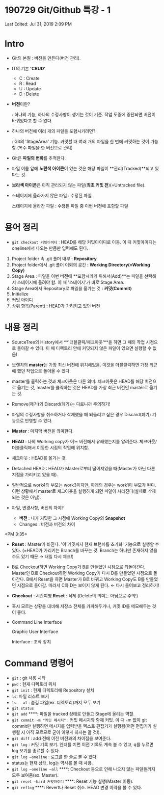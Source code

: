 # 190729 Git/Github 특강 - 1

Last Edited: Jul 31, 2019 2:09 PM

# Intro

- Git의 본질 : 버전을 만든다(버전 관리).
- IT의 기본 **'CRUD'**
    - C : Create
    - R : Read
    - U : Update
    - D : Delete

- **버전**이란?

    : 하나의 기능, 하나의 수정사항이 생기는 것이 기준. 작업 도중에 중단되면 버전이 바뀌었다고 할 수 없다.

- 하나의 버전에 여러 개의 파일을 포함시키려면?

    : Git의 'StageArea' 기능. 커밋할 때 여러 개의 파일을 한 번에 커밋하는 것이 가능함.(복수 파일을 한 버전으로 관리)

- Git은 **파일의 변화**를 추적한다.
- 파일 이름 앞에 **노란색 아이콘**이 있는 것은 해당 파일이 **관리(Tracked)**되고 있다는 것.
- **보라색 아이콘**은 아직 관리되지 않는 파일(**최초 커밋 전**)(=Untracked file).
- 스테이지에 올라가지 않은 파일 : 수정된 파일

    스테이지에 올라간 파일 : 수정된 파일 중 이번 버전에 포함할 파일

# 용어 정리


- `git checkout 커밋아이디` : HEAD를 해당 커밋아이디로 이동. 이 때 커밋아이디는 oneline에서 나오는 만큼만 입력해도 된다.
1. Project folder 속 .git 폴더 내부 : **Repository**
2. Project folder에서 .git 폴더 이외의 공간 : **Working Directory(=Working Copy)**
3. Stage Area : 파일을 이번 버전에 **포함시키기 위해서(Add)**는 파일을 선택해서 스테이지에 올려야 함. 이 때 '스테이지'가 바로 Stage Area.
4. Stage Area에서 Repository로 파일을 옮기는 것 : **커밋(Commit)**
5. Initialize
6. 커밋 아이디
7. 상위 항목(Parent) : HEAD가 가리키고 있던 버전

# 내용 정리

- SourceTree의 History에서 **'더블클릭/체크아웃'**을 하면 그 때의 작업 시점으로 돌아갈 수 있다. 이 때 디렉토리 안에 커밋되지 않은 파일이 있으면 실행할 수 없음!

- 브랜치의 **master**는 가장 최신 버전에 위치해있음. 이것을 더블클릭하면 가장 최근에 했던 작업으로 돌아올 수 있다.
- master를 클릭하는 것과 체크아웃은 다른 의미. 체크아웃은 HEAD를 해당 버전으로 옮기는 것, master를 클릭하는 것은 HEAD를 가장 최근 버전인 master로 옮기는 것.
- Remove(제거)와 Discard(폐기)는 다르니까 주의하기!
- 파일의 수정사항을 취소하거나 삭제했을 때 되돌리고 싶은 경우 Discard(폐기) 기능으로 반영할 수 있다.
- **Master** : 마지막 버전을 의미한다.
- **HEAD** : 나의 Working copy가 어느 버전에서 유래했는지를 알려준다. 체크아웃/더블클릭해서 이동한 시점의 작업에 위치함.
- 체크아웃 : HEAD를 옮기는 것.
- Detached HEAD : HEAD가 Master로부터 떨어져있을 때(Master가 아닌 다른 지점을 가리키고 있을 때).
- 일반적으로 work4의 부모는 work3이지만, 아래의 경우는 work1이 부모가 된다. 이런 상황에서 master로 체크아웃을 실행하게 되면 파일이 사라진다(실제로 삭제되는 것은 아님).

- 파일, 변경사항, 버전의 차이?
    - **버전** : 내가 커밋한 그 시점에 Working Copy의 **Snapshot**
    - Changes : 버전과 버전의 차이

<PM 3:35>

- **Reset** : Master가 바뀐다. '이 커밋까지 현재 브랜치를 초기화' 기능으로 실행할 수 있다. (=HEAD가 가리키는 Branch를 바꾸는 것. Branch는 하나만 존재하지 않을 수도 있기 때문 → 내일 다시 체크!)
- B로 Checkout하면 Working Copy가 B를 만들었던 시점으로 되돌아간다. Master인 D로 Checkout하면 Working Copy가 다시 D를 만들었던 시점으로 돌아간다. B에서 Reset을 하면 Master가 B로 바뀌고 Working Copy도 B를 만들었던 시점으로 돌아감. 따라서 C와 D는 보이지 않게 된다. ← 다시 들어보고 정리하기!
- **Checkout** :  시간여행
**Reset** :  삭제 (Delete의 의미는 아님으로 주의!)
- 혹시 모르는 상황을 대비해 저장소 전체를 카피해두거나, 커밋 ID를 메모해두는 것이 좋다.
- Command Line Interface

    Graphic User Interface

    Interface : 조작 장치

# Command 명령어

- `git` : git 사용 시작
- `pwd` : 현재 디렉토리 위치
- `git init` : 현재 디렉토리에 Repository 설치
- `ls`: 파일 리스트 보기
- `ls  -al` : 숨김 파일(ex. 디렉토리)까지 모두 보기
- `git status`
- `git add` ****: 파일을 tracked 상태로 만들고 Stage에 올리는 역할.
- `git commit -m "커밋 메시지"` : 커밋 메시지와 함께 커밋. 이 때 -m 없이 git commit만 실행하면 메시지를 입력받을 텍스트 편집기가 실행됨(어떤 편집기가 실행될 지 아직 모르므로 굳이 이렇게 하지는 말 것!).
- `git diff` : add 전에 이전 버전과의 차이점을 보여준다.
- `git log` : 커밋 기록 보기. 엔터를 치면 이전 기록도 계속 볼 수 있고, q를 누르면 log 보기를 종료할 수 있다.
- `git log —oneline` : 로그를 한 줄로 볼 수 있다.
- status는 현재 상태, log는 역사를 볼 때 사용.
- `git log —oneline —all` ****: Checkout 등으로 인해 나오지 않는 파일들까지 모두 보여줌(ex. Master).
- `git reset —hard 커밋아이디` ****:  Reset 기능 실행(Master 이동).
- `git reflog` ****: Revert나 Reset 취소. HEAD 변경 이력을 볼 수 있다.